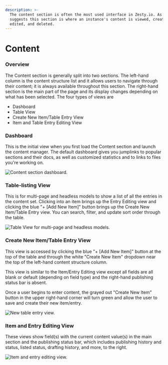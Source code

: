 ```yaml
---
description: >-
  The content section is often the most used interface in Zesty.io. As the name
  suggests this section is where an instance's content is viewed, created,
  edited, and deleted.
---
```


# Content

### Overview

The Content section is generally split into two sections. The left-hand column is the content structure list and it allows users to navigate through their content; it is always available throughout this section. The right-hand section is the main part of the page and its display changes depending on what has been selected. The four types of views are

* Dashboard&#x20;
* Table View
* Create New Item/Table Entry View
* Item and Table Entry Editing View

### Dashboard

This is the initial view when you first load the Content section and launch the content manager. The default dashboard gives you jumplinks to popular sections and their docs, as well as customized statistics and to links to files you're working on.&#x20;

![Content section dashboard.](../../../.gitbook/assets/content-homescreen.png)

### Table-listing View

This is for multi-page and headless models to show a list of all the entries in the content set. Clicking into an item brings up the Entry Editing view and clicking the blue "+ \[Add New Item]" button brings up the Create New Item/Table Entry view. You can search, filter,  and update sort order through the table.

![Table View for multi-page and headless models.](../../../.gitbook/assets/02-content-table-listing-view.png)

### Create New Item/Table Entry View

This view is accessed by clicking the blue "+ \[Add New Item]" button at the top of the table and through the white "Create New Item" dropdown near the top of the left-hand content structure column.&#x20;

This view is similar to the Item/Entry Editing view except all fields are all blank or default (depending on field type) and the right-hand publishing status bar is absent.&#x20;

Once a user begins to enter content, the grayed out "Create New Item" button in the upper right-hand corner will turn green and allow the user to save and create their new item/entry.

![New table entry view.](../../../.gitbook/assets/03-content-new-item-table-view.png)

### Item and Entry Editing View

These views show field(s) with the current content value(s) in the main section and the publishing status bar, which includes publishing history and status, listed status, drafting history, and more, to the right.

![Item and entry editing view.](<../../../.gitbook/assets/04-content-item-edit-view (1).png>)
